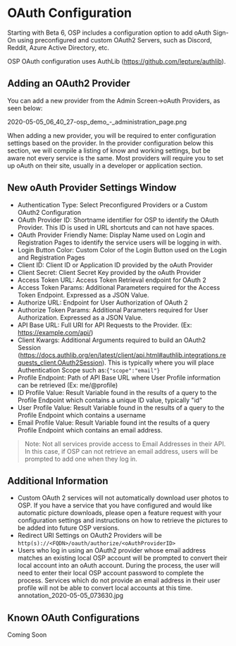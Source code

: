 # OAuth Configuration
Starting with Beta 6, OSP includes a configuration option to add oAuth Sign-On using preconfigured and custom OAuth2 Servers, such as Discord, Reddit, Azure Active Directory, etc.

OSP OAuth configuration uses AuthLib (https://github.com/lepture/authlib).

## Adding an OAuth2 Provider
You can add a new provider from the Admin Screen->oAuth Providers, as seen below:

2020-05-05_06_40_27-osp_demo_-_administration_page.png

When adding a new provider, you will be required to enter configuration settings based on the provider. In the provider configuration below this section, we will compile a listing of know and working settings, but be aware not every service is the same. Most providers will require you to set up oAuth on their site, usually in a developer or application section.

## New oAuth Provider Settings Window
- Authentication Type: Select Preconfigured Providers or a Custom OAuth2 Configuration
- OAuth Provider ID: Shortname identifier for OSP to identify the OAuth Provider. This ID is used in URL shortcuts and can not have spaces.
- OAuth Provider Friendly Name: Display Name used on Login and Registration Pages to identify the service users will be logging in with.
- Login Button Color: Custom Color of the Login Button used on the Login and Registration Pages
- Client ID: Client ID or Application ID provided by the oAuth Provider
- Client Secret: Client Secret Key provided by the oAuth Provider
- Access Token URL: Access Token Retrieval endpoint for OAuth 2
- Access Token Params: Additional Parameters required for the Access Token Endpoint. Expressed as a JSON Value.
- Authorize URL: Endpoint for User Authorization of OAuth 2
- Authorize Token Params: Additional Parameters required for User Authorization. Expressed as a JSON Value.
- API Base URL: Full URI for API Requests to the Provider. (Ex: https://example.com/api/)
- Client Kwargs: Additional Arguments required to build an OAuth2 Session (https://docs.authlib.org/en/latest/client/api.html#authlib.integrations.requests_client.OAuth2Session). This is typically where you will place Authentication Scope such as:```{"scope":"email"}```
- Profile Endpoint: Path of API Base URL where User Profile information can be retrieved (Ex: me/@profile)
- ID Profile Value: Result Variable found in the results of a query to the Profile Endpoint which contains a unique ID value, typically "id"
- User Profile Value: Result Variable found in the results of a query to the Profile Endpoint which contains a username
- Email Profile Value: Result Variable found int the results of a query Profile Endpoint which contains an email address.
> Note: Not all services provide access to Email Addresses in their API. In this case, if OSP can not retrieve an email address, users will be prompted to add one when they log in.

## Additional Information
- Custom OAuth 2 services will not automatically download user photos to OSP. 
If you have a service that you have configured and would like automatic picture downloads, please open a feature request with your configuration settings and instructions on how to retrieve the pictures to be added into future OSP versions.
- Redirect URI Settings on OAuth2 Providers will be
```http(s)://<FQDN>/oauth/authorize/<oAuthProviderID>```
- Users who log in using an OAuth2 provider whose email address matches an existing local OSP account will be prompted to convert their local account into an oAuth account. During the process, the user will need to enter their local OSP account password to complete the process. Services which do not provide an email address in their user profile will not be able to convert local accounts at this time.
annotation_2020-05-05_073630.jpg

## Known OAuth Configurations
Coming Soon